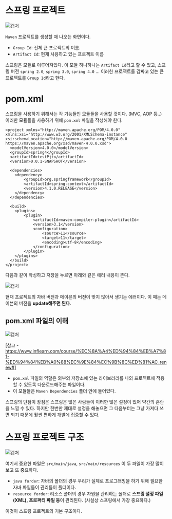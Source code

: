 # 스프링 프로젝트

![캡처](https://user-images.githubusercontent.com/55525868/108700126-8044ff80-7549-11eb-9e16-e5e9bb9b3bb7.PNG)

`Maven` 프로젝트를 생성할 때 나오는 화면이다.

- `Group Id`: 전체 큰 프로젝트의 이름.
- `Artifact Id`: 현재 사용하고 있는 프로젝트 이름

스프링은 모듈로 이루어져있다. 이 모듈 하나하나는 `Artifact Id`라고 할 수 있고,
스프링 버전 `spring 2.0`, `spring 3.0`, `spring 4.0` ... 이러한 프로젝트들 감싸고 있는 큰 프로젝트를 `Group Id`라고 한다.

# pom.xml
스프링을 사용하기 위해서는 각 기능들인 모듈들을 사용할 것이다. (MVC, AOP 등..)
이러한 모듈들을 사용하기 위해 `pom.xml` 파일을 작성해야 한다.

```
<project xmlns="http://maven.apache.org/POM/4.0.0" xmlns:xsi="http://www.w3.org/2001/XMLSchema-instance" xsi:schemaLocation="http://maven.apache.org/POM/4.0.0 https://maven.apache.org/xsd/maven-4.0.0.xsd">
  <modelVersion>4.0.0</modelVersion>
  <groupId>spring4</groupId>
  <artifactId>testPjt</artifactId>
  <version>0.0.1-SNAPSHOT</version>
  
  <dependencies>
  	<dependency>
  		<groupId>org.springframework</groupId>
  		<artifactId>spring-context</artifactId>
  		<version>4.1.0.RELEASE</version>
  	</dependency>
  </dependencies>
  
  <build>
  	<plugins>
  		<plugin>
  			<artifactId>maven-compiler-plugin</artifactId>
  			<version>3.1</version>
  			<configuration>
  				<source>11</source>
  				<target>11</target>
  				<encoding>utf-8</encoding>
  			</configuration>
  		</plugin>
  	</plugins>
  </build>
</project>
```

다음과 같이 작성하고 저장을 누르면 아래와 같은 에러 내용이 뜬다.

![캡처](https://user-images.githubusercontent.com/55525868/108701741-aff50700-754b-11eb-8335-3335a4da3442.PNG)

현재 프로젝트의 자바 버전과 메이븐의 버전이 맞지 않아서 생기는 에러이다.
이 때는 메이븐의 버전을 **update해주면 된다**.

## pom.xml 파일의 이해

![캡처](https://user-images.githubusercontent.com/55525868/108702820-1e869480-754d-11eb-9914-d377dc204ac7.PNG)

[참고 - https://www.inflearn.com/course/%EC%8A%A4%ED%94%84%EB%A7%81-%ED%94%84%EB%A0%88%EC%9E%84%EC%9B%8C%ED%81%AC_renew#]

- `pom.xml` 파일의 역할은 외부의 저장소에 있는 라이브러리를 나의 프로젝트에 적용할 수 있도록 다운로드해주는 파일이다.
- 이 모듈들은 `Maven Dependencies` 폴더 안에 들어있다.

스프링의 단점이 장점은 스프링은 많은 사람들이 이러한 많은 설정이 있어 약간의 혼란을 느낄 수 있다. 하지만 한번만 제대로 설정을 해놓으면 그 다음부터는 그냥 가져다 쓰면 되기 때문에 훨씬 편하게 개발에 집중할 수 있다.

# 스프링 프로젝트 구조

![캡처](https://user-images.githubusercontent.com/55525868/108702375-84bee780-754c-11eb-826e-d16e80d25459.PNG)

여기서 중요한 파일은 `src/main/java`, `src/main/resources` 이 두 파일이 가장 많이 보고 또 중요하다.

- `java forder`: 자바의 폴더의 경우 우리가 실제로 프로그래밍을 하기 위해 필요한 자바 파일들이 관리들이 폴더이다.
- `resource forder`: 리소스 폴더의 경우 자원을 관리하는 폴더로 **스프링 설정 파일(XML), 프로퍼티 파일 등**이 관리된다. (사실상 스프링에서 가장 중요하다.)

이것이 스프링 프로젝트의 기본 구조이다.

